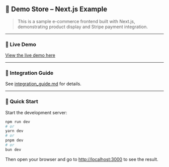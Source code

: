 ## 🛒 Demo Store – Next.js Example

>This is a sample e-commerce frontend built with Next.js, demonstrating product display and Stripe payment integration.

---

### 🚀 Live Demo

[View the live demo here](https://demo-store.sandbox.whatee.store)

---

### 📄 Integration Guide

See [integration_guide.md](./integration_guide.md) for details.

---

### 🏁 Quick Start

Start the development server:

```bash
npm run dev
# or
yarn dev
# or
pnpm dev
# or
bun dev
```

Then open your browser and go to [http://localhost:3000](http://localhost:3000) to see the result.
